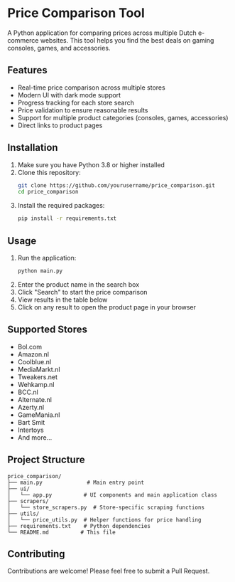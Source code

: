 # Price Comparison Tool

A Python application for comparing prices across multiple Dutch e-commerce websites. This tool helps you find the best deals on gaming consoles, games, and accessories.

## Features

- Real-time price comparison across multiple stores
- Modern UI with dark mode support
- Progress tracking for each store search
- Price validation to ensure reasonable results
- Support for multiple product categories (consoles, games, accessories)
- Direct links to product pages

## Installation

1. Make sure you have Python 3.8 or higher installed
2. Clone this repository:
   ```bash
   git clone https://github.com/yourusername/price_comparison.git
   cd price_comparison
   ```
3. Install the required packages:
   ```bash
   pip install -r requirements.txt
   ```

## Usage

1. Run the application:
   ```bash
   python main.py
   ```
2. Enter the product name in the search box
3. Click "Search" to start the price comparison
4. View results in the table below
5. Click on any result to open the product page in your browser

## Supported Stores

- Bol.com
- Amazon.nl
- Coolblue.nl
- MediaMarkt.nl
- Tweakers.net
- Wehkamp.nl
- BCC.nl
- Alternate.nl
- Azerty.nl
- GameMania.nl
- Bart Smit
- Intertoys
- And more...

## Project Structure

```
price_comparison/
├── main.py              # Main entry point
├── ui/
│   └── app.py          # UI components and main application class
├── scrapers/
│   └── store_scrapers.py  # Store-specific scraping functions
├── utils/
│   └── price_utils.py  # Helper functions for price handling
├── requirements.txt    # Python dependencies
└── README.md          # This file
```

## Contributing

Contributions are welcome! Please feel free to submit a Pull Request. 
